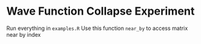 # Wave Function Collapse Experiment


Run everything in `examples.R`
Use this function `near_by` to access matrix near by index


